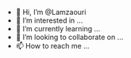 - 👋 Hi, I’m @Lamzaouri
- 👀 I’m interested in ...
- 🌱 I’m currently learning ...
- 💞️ I’m looking to collaborate on ...
- 📫 How to reach me ...

<!---
Lamzaouri/Lamzaouri is a ✨ special ✨ repository because its `README.md` (this file) appears on your GitHub profile.
You can click the Preview link to take a look at your changes.
--->
